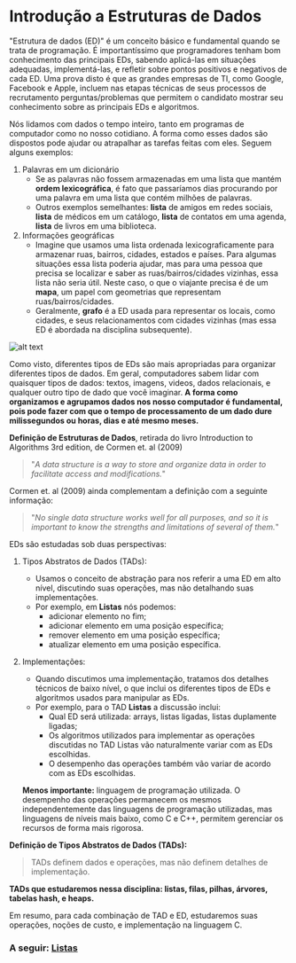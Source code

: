 # Introdução a Estruturas de Dados

"Estrutura de dados (ED)"  é um conceito básico e fundamental quando se trata de programação. É importantíssimo que programadores tenham bom conhecimento das principais EDs, sabendo aplicá-las em situações adequadas, implementá-las, e refletir sobre pontos positivos e negativos de cada ED. Uma prova disto é que as grandes empresas de TI, como Google, Facebook e Apple, incluem nas etapas técnicas de seus processos de recrutamento perguntas/problemas que permitem o candidato mostrar seu conhecimento sobre as principais EDs e algoritmos.

Nós lidamos com dados o tempo inteiro, tanto em programas de computador como no nosso cotidiano. A forma como esses dados são dispostos pode ajudar ou atrapalhar as tarefas feitas com eles. Seguem alguns exemplos:

1. Palavras em um dicionário
    - Se as palavras não fossem armazenadas em uma lista que mantém **ordem lexicográfica**, é fato que passaríamos dias procurando por uma palavra em uma lista que contém milhões de palavras.
    - Outros exemplos semelhantes: **lista** de amigos em redes sociais, **lista** de médicos em um catálogo, **lista** de contatos em uma agenda, **lista** de livros em uma biblioteca.
2. Informações geográficas
    - Imagine que usamos uma lista ordenada lexicograficamente para armazenar ruas, bairros, cidades, estados e países. Para algumas situações essa lista poderia ajudar, mas para uma pessoa que precisa se localizar e saber as ruas/bairros/cidades vizinhas, essa lista não seria útil. Neste caso, o que o viajante precisa é de um **mapa**, um papel com geometrias que representam ruas/bairros/cidades. 
    - Geralmente, **grafo** é a ED usada para representar os locais, como cidades, e seus relacionamentos com cidades vizinhas (mas essa ED é abordada na disciplina subsequente).

![alt text](imgs/aplicacoes-eds.png)

Como visto, diferentes tipos de EDs são mais apropriadas para organizar diferentes tipos de dados. Em geral, computadores sabem lidar com quaisquer tipos de dados: textos, imagens, videos, dados relacionais, e qualquer outro tipo de dado que você imaginar. **A forma como organizamos e agrupamos dados nos nosso computador é fundamental, pois pode fazer com que o tempo de processamento de um dado dure milissegundos ou horas, dias e até mesmo meses.**

**Definição de Estruturas de Dados**, retirada do livro Introduction to Algorithms 3rd edition, de Cormen et. al (2009)
> "*A data structure is a way to store
and organize data in order to facilitate access and modifications.*"

Cormen et. al (2009) ainda complementam a definição com a seguinte informação:
> "*No single data structure works well for all purposes, and so it is important to know the strengths and limitations of several of them.*"

EDs são estudadas sob duas perspectivas:
1. Tipos Abstratos de Dados (TADs):
    - Usamos o conceito de abstração para nos referir a uma ED em alto nível, discutindo suas operações, mas não detalhando suas implementações.
    - Por exemplo, em **Listas** nós podemos:
        - adicionar elemento no fim;
        - adicionar elemento em uma posição específica;
        - remover elemento em uma posição específica;         
        - atualizar elemento em uma posição específica.
2. Implementações:
    - Quando discutimos uma implementação, tratamos dos detalhes técnicos de baixo nível, o que inclui os diferentes tipos de EDs e algoritmos usados para manipular as EDs. 
    - Por exemplo, para o TAD **Listas** a discussão inclui:
        - Qual ED será utilizada: arrays, listas ligadas, listas duplamente ligadas;
        - Os algoritmos utilizados para implementar as operações discutidas no TAD Listas vão naturalmente variar com as EDs escolhidas.
        - O desempenho das operações também vão variar de acordo com as EDs escolhidas.
        
    **Menos importante:** linguagem de programação utilizada. O desempenho das operações permanecem os mesmos independentemente das linguagens de programação utilizadas, mas linguagens de níveis mais baixo, como C e C++, permitem gerenciar os recursos de forma mais rigorosa.

**Definição de Tipos Abstratos de Dados (TADs):**
> TADs definem dados e operações, mas não definem detalhes de implementação.

**TADs que estudaremos nessa disciplina: listas, filas, pilhas, árvores, tabelas hash, e heaps.**

Em resumo, para cada combinação de TAD e ED, estudaremos suas operações, noções de custo, e implementação na linguagem C.

### A seguir: [Listas](Listas.md)
